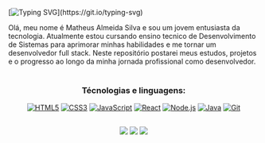 [![Typing SVG](https://readme-typing-svg.herokuapp.com?font=Roboto&weight=500&size=30&duration=3000&pause=1000&color=2A6FF7&center=true&vCenter=true&width=1200&height=100&lines=Ol%C3%A1%2C++sou+Matheus+e+sejam+bem+vindos!)](https://git.io/typing-svg)




Olá, meu nome é Matheus Almeida Silva e sou um jovem entusiasta da tecnologia. Atualmente estou cursando ensino tecnico de Desenvolvimento de Sistemas para aprimorar minhas habilidades e me tornar um desenvolvedor full stack. Neste repositório postarei meus estudos, projetos e o progresso ao longo da minha jornada profissional como desenvolvedor. </br> </br>


<div  align="center"> 
  
### Técnologias e linguagens:

  
[![HTML5](https://img.icons8.com/color/48/000000/html-5.png "HTML5")](#)
[![CSS3](https://img.icons8.com/color/48/000000/css3.png "CSS3")](#)
[![JavaScript](https://img.icons8.com/color/48/000000/javascript.png "JavaScript")](#)
[![React](https://img.icons8.com/color/48/000000/react-native.png "React.js")](#)
[![Node.js](https://img.icons8.com/color/48/000000/nodejs.png "Node.js")](#)
[![Java](https://img.icons8.com/color/48/000000/java-coffee-cup-logo.png "JAVA")](#)
[![Git](https://img.icons8.com/color/48/000000/git.png "Git")](#)







</div>

  ##
 
<div  align="center"> 
<a href="https://www.linkedin.com/in/matheus-silva-43412a249/" target="_blank"><img src="https://img.shields.io/badge/-LinkedIn-%230077B5?style=for-the-badge&logo=linkedin&logoColor=white" target="_blank"></a>
<a href="https://wa.me/5511958412229" target="_blank"><img src="https://img.shields.io/badge/WhatsApp-25D366?style=for-the-badge&logo=whatsapp&logoColor=white" target="_blank"></a>
<a href="mailto:mate.almeidasilva@gmail.com" target="_blank"><img src="https://img.shields.io/badge/-Gmail-%23333?style=for-the-badge&logo=gmail&logoColor=white" target="_blank"></a>



</div>
